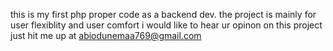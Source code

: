 this is my first php proper code as a backend dev. the project is mainly for user flexiblity  and user comfort 
i would like to hear ur opinon on this project just hit me up at abiodunemaa769@gmail.com
